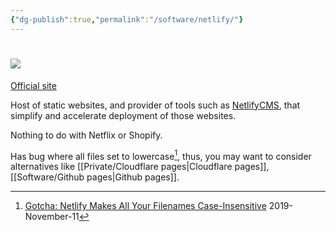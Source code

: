 ```yaml
---
{"dg-publish":true,"permalink":"/software/netlify/"}
---
```



# ![](https://upload.wikimedia.org/wikipedia/commons/b/b8/Netlify_logo.svg)

[Official site](https://www.netlify.com/)

Host of static websites, and provider of tools such as [NetlifyCMS](https://www.netlifycms.org/),  that simplify and accelerate deployment of those websites.

Nothing to do with Netflix or Shopify.

Has bug where all files set to lowercase[^1], thus, you may want to consider alternatives like [[Private/Cloudflare pages\|Cloudflare pages]], [[Software/Github pages\|Github pages]].


[^1]: [Gotcha: Netlify Makes All Your Filenames Case-Insensitive](https://www.jvt.me/posts/2019/11/11/gotcha-netlify-lowercase/) 2019-November-11